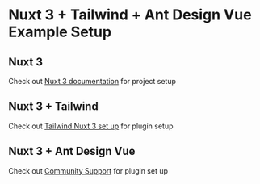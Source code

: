 # Nuxt 3 + Tailwind + Ant Design Vue Example Setup

## Nuxt 3

Check out [Nuxt 3 documentation](https://nuxt.com/docs/getting-started/introduction) for project setup

## Nuxt 3 + Tailwind

Check out [Tailwind Nuxt 3 set up](https://tailwindcss.com/docs/guides/nuxtjs#3) for plugin setup

## Nuxt 3 + Ant Design Vue

Check out [Community Support](https://dev.to/kachidk/using-ant-design-vue-in-nuxt-3-534e) for plugin set up
